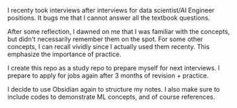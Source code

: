 I recenty took interviews after interviews for data scientist/AI Engineer positions. It bugs me that I cannot answer all the textbook questions.

After some reflection, I dawned on me that I was familiar with the concepts, but didn't necessarily remember them on the spot. For some other concepts, I can recall vividly since I actually used them recenty. This emphasize the importance of practice.

I create this repo as a study repo to prepare myself for next interviews. I prepare to apply for jobs again after 3 months of revision + practice.

I decide to use Obsidian again to structure my notes. I also make sure to include codes to demonstrate ML concepts, and of course references.
